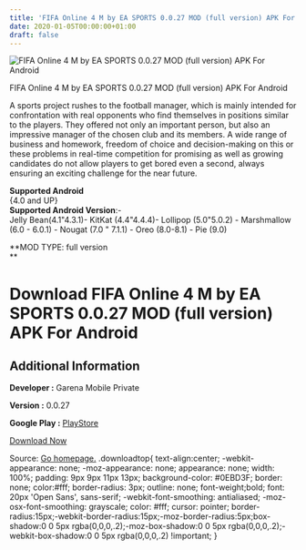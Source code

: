 ```yaml
---
title: 'FIFA Online 4 M by EA SPORTS 0.0.27 MOD (full version) APK For Android'
date: 2020-01-05T00:00:00+01:00
draft: false
---
```


![FIFA Online 4 M by EA SPORTS 0.0.27 MOD (full version) APK For Android](https://i1.wp.com/apkhome.net/wp-content/uploads/2020/01/FIFA-Online-4-M-by-EA-SPORTS-0.0.27-MOD-full-version.png "FIFA Online 4 M by EA SPORTS 0.0.27 MOD (full version) APK For Android")

  

FIFA Online 4 M by EA SPORTS 0.0.27 MOD (full version) APK For Android

A sports project rushes to the football manager, which is mainly intended for confrontation with real opponents who find themselves in positions similar to the players. They offered not only an important person, but also an impressive manager of the chosen club and its members. A wide range of business and homework, freedom of choice and decision-making on this or these problems in real-time competition for promising as well as growing candidates do not allow players to get bored even a second, always ensuring an exciting challenge for the near future.

**Supported Android**  
{4.0 and UP}  
**Supported Android Version**:-  
Jelly Bean(4.1"4.3.1)- KitKat (4.4"4.4.4)- Lollipop (5.0"5.0.2) - Marshmallow (6.0 - 6.0.1) - Nougat (7.0 " 7.1.1) - Oreo (8.0-8.1) - Pie (9.0)

**MOD TYPE: full version  
**

Download FIFA Online 4 M by EA SPORTS 0.0.27 MOD (full version) APK For Android
===============================================================================

Additional Information
----------------------

**Developer :** Garena Mobile Private

**Version :** 0.0.27

**Google Play :** [PlayStore](https://play.google.com/store/apps/details?id=com.garena.game.fo4mvn)

  

[Download Now](https://store4app.co/post/fifa-online-4-m-by-ea-sports-0-0-27-mod-full-version-apk-for-android_1578161994)

  
Source: [Go homepage.](https://store4app.co/post/fifa-online-4-m-by-ea-sports-0-0-27-mod-full-version-apk-for-android_1578161994) .downloadtop{ text-align:center; -webkit-appearance: none; -moz-appearance: none; appearance: none; width: 100%; padding: 9px 9px 11px 13px; background-color: #0EBD3F; border: none; color:#fff; border-radius: 3px; outline: none; font-weight;bold; font: 20px 'Open Sans', sans-serif; -webkit-font-smoothing: antialiased; -moz-osx-font-smoothing: grayscale; color: #fff; cursor: pointer; border-radius:15px;-webkit-border-radius:15px;-moz-border-radius:5px;box-shadow:0 0 5px rgba(0,0,0,.2);-moz-box-shadow:0 0 5px rgba(0,0,0,.2);-webkit-box-shadow:0 0 5px rgba(0,0,0,.2) !important; }